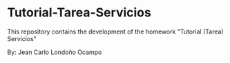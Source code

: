 # Tutorial-Tarea-Servicios
This repository contains the development of the homework "Tutorial (Tarea) Servicios"

By: Jean Carlo Londoño Ocampo

